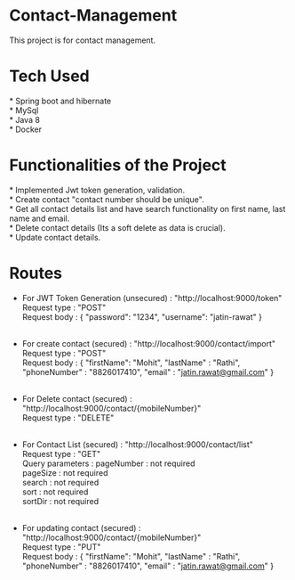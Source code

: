 # Contact-Management

This project is for contact management.

<h1>Tech Used</h1>
* Spring boot and hibernate<br>
* MySql <br>
* Java 8 <br>
* Docker <br>

<h1> Functionalities of the Project </h1>
* Implemented Jwt token generation, validation. <br>
* Create contact "contact number should be unique". <br>
* Get all contact details list and have search functionality on first name, last name and email. <br>
* Delete contact details (Its a soft delete as data is crucial). <br>
* Update contact details.

<h1> Routes </h1>

* For JWT Token Generation (unsecured) : "http://localhost:9000/token" <br>
  Request type : "POST" <br>
  Request body : {
  "password": "1234",
  "username": "jatin-rawat"
  }<br><br>

* For create contact (secured) : "http://localhost:9000/contact/import"  <br>
  Request type : "POST" <br>
  Request body : {
  "firstName": "Mohit",
  "lastName" : "Rathi",
  "phoneNumber" : "8826017410",
  "email" : "jatin.rawat@gmail.com"
  }<br><br>

* For Delete contact (secured) : "http://localhost:9000/contact/{mobileNumber}"  <br>
  Request type : "DELETE" <br><br>

* For Contact List (secured) : "http://localhost:9000/contact/list" <br>
  Request type : "GET" <br>
  Query parameters : pageNumber : not required<br>
                     pageSize : not required<br>
                     search : not required<br>
                     sort : not required<br>
                     sortDir : not required<br><br>

* For updating contact (secured) : "http://localhost:9000/contact/{mobileNumber}" <br>
  Request type : "PUT" <br>
  Request body : {
  "firstName": "Mohit",
  "lastName" : "Rathi",
  "phoneNumber" : "8826017410",
  "email" : "jatin.rawat@gmail.com"
  }<br><br>
  
 